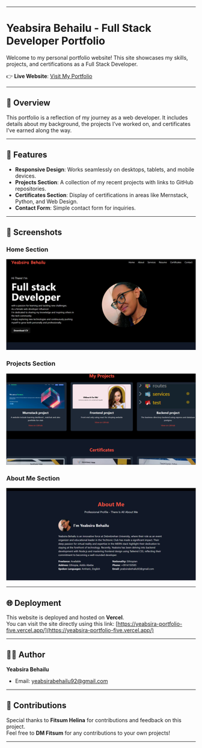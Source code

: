 
---

# Yeabsira Behailu - Full Stack Developer Portfolio

Welcome to my personal portfolio website! This site showcases my skills, projects, and certifications as a Full Stack Developer.

👉 **Live Website**: [Visit My Portfolio](https://yeabsira-portfolio-five.vercel.app)

---

## 📌 Overview

This portfolio is a reflection of my journey as a web developer. It includes details about my background, the projects I’ve worked on, and certificates I’ve earned along the way.

---

## 🚀 Features

- **Responsive Design**: Works seamlessly on desktops, tablets, and mobile devices.
- **Projects Section**: A collection of my recent projects with links to GitHub repositories.
- **Certificates Section**: Display of certifications in areas like Mernstack, Python, and Web Design.
- **Contact Form**: Simple contact form for inquiries.

---

## 📸 Screenshots

### Home Section
![Home Screenshot](./build/image/home.png)

### Projects Section
![Projects Screenshot](./build/image/work.png)

### About Me Section
![About Me Screenshot](./build/image/about.png)

---

## 🌐 Deployment

This website is deployed and hosted on **Vercel**.  
You can visit the site directly using this link: [https://yeabsira-portfolio-five.vercel.app/](https://yeabsira-portfolio-five.vercel.app/)

---

## 🧑‍💻 Author

**Yeabsira Behailu**  
- Email: [yeabsirabehailu92@gmail.com](mailto:yeabsirabehailu92@gmail.com)

---

## 🤝 Contributions

Special thanks to **Fitsum Helina** for contributions and feedback on this project.  
Feel free to **DM Fitsum** for any contributions to your own projects!

---

